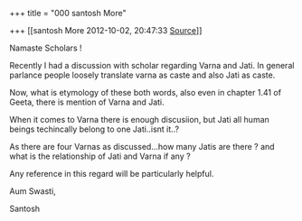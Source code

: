 +++
title = "000 santosh More"

+++
[[santosh More	2012-10-02, 20:47:33 [Source](https://groups.google.com/g/bvparishat/c/V0Ia5_nQ5C0)]]



Namaste Scholars !



Recently I had a discussion with scholar regarding Varna and Jati. In general parlance people loosely translate varna as caste and also Jati as caste.



Now, what is etymology of these both words, also even in chapter 1.41 of Geeta, there is mention of Varna and Jati.



When it comes to Varna there is enough discusiion, but Jati all human beings techincally belong to one Jati..isnt it..?



As there are four Varnas as discussed...how many Jatis are there ? and what is the relationship of Jati and Varna if any ?



Any reference in this regard will be particularly helpful.



Aum Swasti,

Santosh





